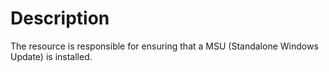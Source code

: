 # Description

The resource is responsible for ensuring that a MSU
(Standalone Windows Update) is installed.
